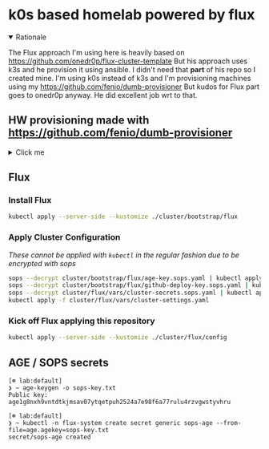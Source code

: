 # k0s based homelab powered by flux

<details open>
  <summary>Rationale</summary>

The Flux approach I'm using here is heavily based on https://github.com/onedr0p/flux-cluster-template
But his approach uses k3s and he provision it using ansible.
I didn't need that **part** of his repo so I created mine.
I'm using k0s instead of k3s and I'm provisioning machines using my https://github.com/fenio/dumb-provisioner
But kudos for Flux part goes to onedr0p anyway.
He did excellent job wrt to that.

</details>



## HW provisioning made with https://github.com/fenio/dumb-provisioner
<details>
  <summary>Click me</summary>
  

## k0s install with k0sctl

```sh
❯ ~ cat k0sctl.yaml
apiVersion: k0sctl.k0sproject.io/v1beta1
kind: Cluster
metadata:
  name: lab
spec:
  hosts:
  - ssh:
      address: 10.10.20.99
      user: root
      port: 22
      keyPath: ~/.ssh/id_rsa
    role: controller
  - ssh:
      address: 10.10.20.101
      user: root
      port: 22
      keyPath: ~/.ssh/id_rsa
    role: worker
  - ssh:
      address: 10.10.20.102
      user: root
      port: 22
      keyPath: ~/.ssh/id_rsa
    role: worker
  - ssh:
      address: 10.10.20.103
      user: root
      port: 22
      keyPath: ~/.ssh/id_rsa
    role: worker
  k0s:
    version: 1.28.3+k0s.0
    dynamicConfig: false

❯ ~ k0sctl apply --config k0sctl.yaml

⠀⣿⣿⡇⠀⠀⢀⣴⣾⣿⠟⠁⢸⣿⣿⣿⣿⣿⣿⣿⡿⠛⠁⠀⢸⣿⣿⣿⣿⣿⣿⣿⣿⣿⣿⣿⠀█████████ █████████ ███
⠀⣿⣿⡇⣠⣶⣿⡿⠋⠀⠀⠀⢸⣿⡇⠀⠀⠀⣠⠀⠀⢀⣠⡆⢸⣿⣿⠀⠀⠀⠀⠀⠀⠀⠀⠀⠀███          ███    ███
⠀⣿⣿⣿⣿⣟⠋⠀⠀⠀⠀⠀⢸⣿⡇⠀⢰⣾⣿⠀⠀⣿⣿⡇⢸⣿⣿⣿⣿⣿⣿⣿⣿⣿⣿⣿⠀███          ███    ███
⠀⣿⣿⡏⠻⣿⣷⣤⡀⠀⠀⠀⠸⠛⠁⠀⠸⠋⠁⠀⠀⣿⣿⡇⠈⠉⠉⠉⠉⠉⠉⠉⠉⢹⣿⣿⠀███          ███    ███
⠀⣿⣿⡇⠀⠀⠙⢿⣿⣦⣀⠀⠀⠀⣠⣶⣶⣶⣶⣶⣶⣿⣿⡇⢰⣶⣶⣶⣶⣶⣶⣶⣶⣾⣿⣿⠀█████████    ███    ██████████
k0sctl v0.16.0 Copyright 2023, k0sctl authors.
Anonymized telemetry of usage will be sent to the authors.
By continuing to use k0sctl you agree to these terms:
https://k0sproject.io/licenses/eula
INFO ==> Running phase: Connect to hosts
INFO [ssh] 10.10.20.99:22: connected
INFO [ssh] 10.10.20.103:22: connected
INFO [ssh] 10.10.20.101:22: connected
INFO [ssh] 10.10.20.102:22: connected
INFO ==> Running phase: Detect host operating systems
INFO [ssh] 10.10.20.102:22: is running Debian GNU/Linux 12 (bookworm)
INFO [ssh] 10.10.20.99:22: is running Debian GNU/Linux 12 (bookworm)
INFO [ssh] 10.10.20.103:22: is running Debian GNU/Linux 12 (bookworm)
INFO [ssh] 10.10.20.101:22: is running Debian GNU/Linux 12 (bookworm)
INFO ==> Running phase: Acquire exclusive host lock
INFO ==> Running phase: Prepare hosts
INFO [ssh] 10.10.20.99:22: installing packages (curl)
INFO ==> Running phase: Gather host facts
INFO [ssh] 10.10.20.99:22: using master as hostname
INFO [ssh] 10.10.20.99:22: discovered ens3 as private interface
INFO [ssh] 10.10.20.103:22: using node3 as hostname
INFO [ssh] 10.10.20.102:22: using node2 as hostname
INFO [ssh] 10.10.20.101:22: using node1 as hostname
INFO [ssh] 10.10.20.101:22: discovered enp1s0 as private interface
INFO [ssh] 10.10.20.102:22: discovered enp1s0 as private interface
INFO [ssh] 10.10.20.103:22: discovered enp1s0 as private interface
INFO ==> Running phase: Validate hosts
INFO ==> Running phase: Gather k0s facts
INFO ==> Running phase: Validate facts
INFO ==> Running phase: Download k0s on hosts
INFO [ssh] 10.10.20.101:22: downloading k0s v1.28.3+k0s.0
INFO [ssh] 10.10.20.103:22: downloading k0s v1.28.3+k0s.0
INFO [ssh] 10.10.20.102:22: downloading k0s v1.28.3+k0s.0
INFO [ssh] 10.10.20.99:22: downloading k0s v1.28.3+k0s.0
INFO ==> Running phase: Install k0s binaries on hosts
INFO ==> Running phase: Configure k0s
WARN [ssh] 10.10.20.99:22: generating default configuration
INFO [ssh] 10.10.20.99:22: validating configuration
INFO [ssh] 10.10.20.99:22: configuration was changed, installing new configuration
INFO ==> Running phase: Initialize the k0s cluster
INFO [ssh] 10.10.20.99:22: installing k0s controller
INFO [ssh] 10.10.20.99:22: waiting for the k0s service to start
INFO [ssh] 10.10.20.99:22: waiting for kubernetes api to respond
INFO ==> Running phase: Install workers
INFO [ssh] 10.10.20.101:22: validating api connection to https://10.10.20.99:6443
INFO [ssh] 10.10.20.102:22: validating api connection to https://10.10.20.99:6443
INFO [ssh] 10.10.20.103:22: validating api connection to https://10.10.20.99:6443
INFO [ssh] 10.10.20.99:22: generating token
INFO [ssh] 10.10.20.101:22: writing join token
INFO [ssh] 10.10.20.102:22: writing join token
INFO [ssh] 10.10.20.103:22: writing join token
INFO [ssh] 10.10.20.102:22: installing k0s worker
INFO [ssh] 10.10.20.101:22: installing k0s worker
INFO [ssh] 10.10.20.103:22: installing k0s worker
INFO [ssh] 10.10.20.102:22: starting service
INFO [ssh] 10.10.20.101:22: starting service
INFO [ssh] 10.10.20.103:22: starting service
INFO [ssh] 10.10.20.102:22: waiting for node to become ready
INFO [ssh] 10.10.20.101:22: waiting for node to become ready
INFO [ssh] 10.10.20.103:22: waiting for node to become ready
INFO ==> Running phase: Release exclusive host lock
INFO ==> Running phase: Disconnect from hosts
INFO ==> Finished in 1m25s
INFO k0s cluster version v1.28.3+k0s.0 is now installed
```

```sh
[☸ lab:default]
❯ ~ kubectl get nodes
NAME    STATUS   ROLES    AGE     VERSION
node1   Ready    <none>   2d21h   v1.28.3+k0s
node2   Ready    <none>   2d21h   v1.28.3+k0s
node3   Ready    <none>   2d21h   v1.28.3+k0s
```
</details>

## Flux

### Install Flux

```sh
kubectl apply --server-side --kustomize ./cluster/bootstrap/flux
```

### Apply Cluster Configuration

_These cannot be applied with `kubectl` in the regular fashion due to be encrypted with sops_

```sh
sops --decrypt cluster/bootstrap/flux/age-key.sops.yaml | kubectl apply -f -
sops --decrypt cluster/bootstrap/flux/github-deploy-key.sops.yaml | kubectl apply -f -
sops --decrypt cluster/flux/vars/cluster-secrets.sops.yaml | kubectl apply -f -
kubectl apply -f cluster/flux/vars/cluster-settings.yaml
```

### Kick off Flux applying this repository

```sh
kubectl apply --server-side --kustomize ./cluster/flux/config
```


## AGE / SOPS secrets

```
[☸ lab:default]
❯ ~ age-keygen -o sops-key.txt
Public key: age1g8nxh9vntdtkjmsav07ytqetpuh2524a7e98f6a77rulu4rzvgwstyvhru

[☸ lab:default]
❯ ~ kubectl -n flux-system create secret generic sops-age --from-file=age.agekey=sops-key.txt
secret/sops-age created

```
